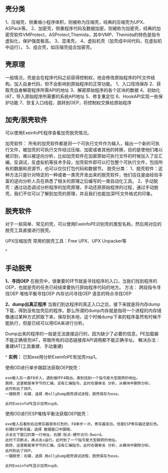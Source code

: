## **壳分类**
1、压缩壳，侧重缩小程序体积，则被称为压缩壳，经典的压缩壳为UPX、ASPack等。
2、加密壳，侧重程序代码及数据加密，则被称为加密壳，经典的加密壳软件VMProtect，ASProtect,Themida，其中VMP、Themida的特色是指令虚拟化，保护强度极高。
3、混淆壳。
4、虚拟机壳（加壳成中间代码，在虚拟机中运行）。
5、组合壳，如压缩壳组合加密壳。
## **壳原理**
一般情况，壳是会在程序代码之前获得控制权，他会修改原始程序的PE文件结构，加入自身代码，但不会影响到原始程序的正常功能。
1、入口现场保存
2、获取壳自身解密程序所需API的地址
3、解密原始程序的各个区块的数据
4、初始化IAT，导入原始程序所需要的系统API地址
5、修复重定位
6、HookAPI实现一些保护功能
7、恢复入口线程，跳转到OEP，将控制权交换给原始程序

## **加壳/脱壳软件**
可以使用ExeinfoPE程序查看加壳脱壳情况。

加壳软件：
所有的加壳软件都是将一个可执行文件作为输入，输出一个新的可执行文件，被加壳的可执行文件经过压缩、加密或者其他的转换，目的是使他们难以被识别，难以被逆向分析，比如加壳软件在加密原始可执行文件的时候加入了反汇编，反调试，反虚拟机等技术手段，加壳软件即可以打包整个可执行文件，包括所有的数据和资源节，也可以仅仅打包代码和数据节。
脱壳分类：
1、脱壳软件：这种方法只是针对特定的一种或者一类壳开发出来的脱壳软件，他们往往是由经验丰富的逆向分析人员在熟悉了相关的原理之后编写的一类自动化工具。
2、手动脱壳：通过动态调试分析程序的加壳原理，手动还原原始程序的过程，通过手动脱壳，我们不仅可以了解到加壳的原理，并且我们也能加深PE文件格式的印象。



## **脱壳软件**
对于一些简单、常见的壳，可以使用ExeinfoPE识别壳的类型名称。然后用对应的脱壳工具直接进行脱壳。

UPX压缩加壳 常用的脱壳工具：Free UPX、UPX Unpacker等


^
## **手动脱壳**
**1、寻找OEP**
在脱壳中，很重要的环节就是寻找程序的入口，当我们找到程序的OEP，也就是壳的任务已经结束要执行原始程序代码的地方。
方法：
跨段指令寻找OEP
堆栈平衡寻找OEP
内存访问寻找OEP
语言的特点寻找OEP

**2、dump出真正程序**
当我们到达程序的真正入口之后，接下来就是将内存dump下载，得到没有加壳后的程序。那么所谓的dump内存就是指将一个进程的内存镜像通过某种方式抓取下来，保存到本地，这个时候dump下来的程序虽然有时候不能执行，但是已经可以用IDA来进行分析。

Dump出来的程序的一般是无法直接运行的，因为缺少了必要的信息，PE加载器不能正确填充IAT，导致所有的动态链接库API调用都不能正确寻址。
解决办法：重建IAT(工具重建、手动重建)

^
**实例：**
已知exe用分析ExeinfoPE有加壳nsp1。

使用OD进行单步跟踪法获取OEP脱壳：
```
exe载入后一直F8步入，遇到循环F4跳出。直到找到一个指令是大型跳转的地址。
跳转，这里都是单字节的汇编，没有汇编指令。此时右键单击 分析，从模块中删除分析。
此时到达了OEP。
一键脱壳：右键，选择 用ollyDump脱壳调试进程，脱壳保存为exe。

此时ExeinfoPE显示加壳nsp0。
```

使用OD进行ESP堆栈平衡法获取OEP脱壳：
```
exe载入后看到右边寄存器很多红色的，F8单步一次，寄存器变白。但是ESP寄存器还是红色。
右键ESP寄存器，选择 数据窗口中跟随。
点击左下窗口的第一行地址，右键-短点-硬件访问-Dword。
此时下完断点，再点击>运行。此时到了一个指令是大型跳转的地址。
跳转，这里都是单字节的汇编，没有汇编指令。此时右键单击 分析，从模块中删除分析。
此时到达了OEP。
一键脱壳：右键，选择 用ollyDump脱壳调试进程，脱壳保存为exe。

此时ExeinfoPE显示加壳nsp0。
```